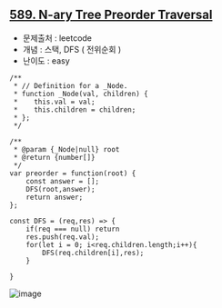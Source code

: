 ## [589. N-ary Tree Preorder Traversal](https://leetcode.com/problems/n-ary-tree-preorder-traversal/description/?envType=problem-list-v2&envId=stack&difficulty=EASY)

- 문제출처 : leetcode
- 개념 : 스택, DFS ( 전위순회 )
- 난이도 : easy


```
/**
 * // Definition for a _Node.
 * function _Node(val, children) {
 *    this.val = val;
 *    this.children = children;
 * };
 */

/**
 * @param {_Node|null} root
 * @return {number[]}
 */
var preorder = function(root) {
    const answer = [];
    DFS(root,answer);
    return answer;
};

const DFS = (req,res) => {
    if(req === null) return
    res.push(req.val);
    for(let i = 0; i<req.children.length;i++){
        DFS(req.children[i],res);
    }

}
```

![image](https://github.com/user-attachments/assets/60df0bf8-8182-44b5-9fa6-f63699a79d66)
